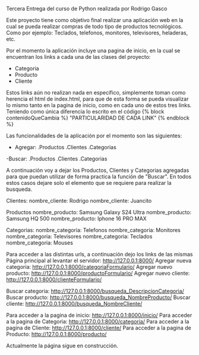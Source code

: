 Tercera Entrega del curso de Python realizada por Rodrigo Gasco

Este proyecto tiene como objetivo final realizar una aplicación web en la cual se pueda realizar compras de todo tipo de productos tecnológicos. Como por ejemplo: Teclados, telefonos, monitores, televisores, heladeras, etc.

Por el momento la aplicación incluye una pagina de inicio, en la cual se encuentran los links a cada una de las clases del proyecto:
- Categoria
- Producto
- Cliente

Estos links aún no realizan nada en especifico, simplemente toman como herencia el html de index.html, para que de esta forma se pueda visualizar lo mismo tanto en la pagina de inicio, como en cada uno de estos tres links. Teniendo como única diferencia lo escrito en el código 
    {% block contenidoQueCambia  %}
    "PARTICULARIDAD DE CADA LINK"
    {% endblock %}

Las funcionalidades de la aplicación por el momento son las siguientes:

- Agregar:
  .Productos
  .Clientes
  .Categorias

-Buscar:
  .Productos
  .Clientes
  .Categorias

A continuación voy a dejar los Productos, Clientes y Categorias agregadas para que puedan utilizar de forma practica la función de "Buscar". En todos estos casos dejare solo el elemento que se requiere para realizar la busqueda.

Clientes:
  nombre_cliente: Rodrigo        nombre_cliente: Juancito

Productos
  nombre_producto: Samsung Galaxy S24 Ultra        nombre_producto: Samsung HQ 500        nombre_producto: Iphone 16 PRO MAX

Categorias: nombre_categoria: Telefonos          nombre_categoria: Monitores          nombre_categoria: Televisores          nombre_categoria: Teclados          nombre_categoria: Mouses

Para acceder a las distintas urls, a continuación dejo los links de las mismas
  Página principal al levantar el servidor: http://127.0.0.1:8000/
  Agregar nueva categoria: http://127.0.0.1:8000/categoriaFormulario/
  Agregar nuevo producto: http://127.0.0.1:8000/productoFormulario/
  Agregar nuevo cliente: http://127.0.0.1:8000/clienteFormulario/

  Buscar categoria: http://127.0.0.1:8000/busqueda_DescripcionCategoria/
  Buscar producto: http://127.0.0.1:8000/busqueda_NombreProducto/
  Buscar cliente: http://127.0.0.1:8000/busqueda_NombreCliente/

Para acceder a la pagina de inicio: http://127.0.0.1:8000/inicio/
Para acceder a la pagina de Categoria: http://127.0.0.1:8000/categoria/
Para acceder a la pagina de Cliente: http://127.0.0.1:8000/cliente/
Para acceder a la pagina de Producto: http://127.0.0.1:8000/producto/
  
Actualmente la página sigue en construcción.
